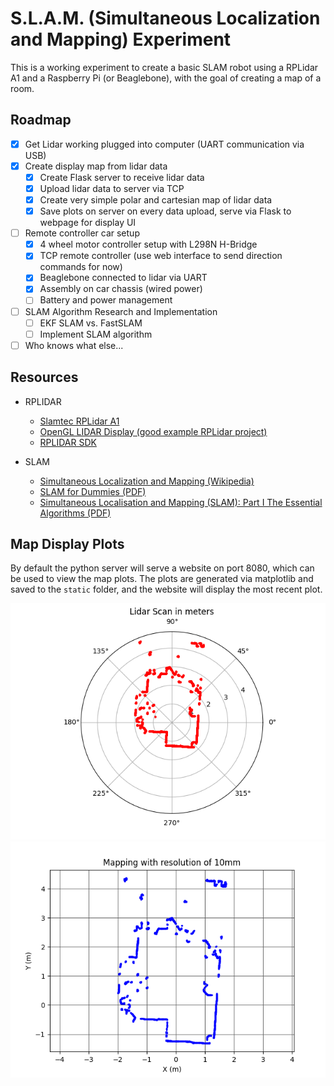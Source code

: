 # S.L.A.M. (Simultaneous Localization and Mapping) Experiment

This is a working experiment to create a basic SLAM robot using a RPLidar A1 and a Raspberry Pi (or Beaglebone), with the goal of creating a map of a room.

## Roadmap

- [x] Get Lidar working plugged into computer (UART communication via USB)
- [x] Create display map from lidar data
  - [x] Create Flask server to receive lidar data
  - [x] Upload lidar data to server via TCP
  - [x] Create very simple polar and cartesian map of lidar data
  - [x] Save plots on server on every data upload, serve via Flask to webpage for display UI
- [ ] Remote controller car setup
  - [x] 4 wheel motor controller setup with L298N H-Bridge
  - [x] TCP remote controller (use web interface to send direction commands for now)
  - [x] Beaglebone connected to lidar via UART
  - [x] Assembly on car chassis (wired power)
  - [ ] Battery and power management
- [ ] SLAM Algorithm Research and Implementation
  - [ ] EKF SLAM vs. FastSLAM
  - [ ] Implement SLAM algorithm
- [ ] Who knows what else...

## Resources

- RPLIDAR

  - [Slamtec RPLidar A1](https://www.slamtec.com/en/Lidar/A1/)
  - [OpenGL LIDAR Display (good example RPLidar project)](https://github.com/jasonacox/OpenGL-LIDAR-Display)
  - [RPLIDAR SDK](https://github.com/Slamtec/rplidar_sdk)

- SLAM
  - [Simultaneous Localization and Mapping (Wikipedia)](https://en.wikipedia.org/wiki/Simultaneous_localization_and_mapping)
  - [SLAM for Dummies (PDF)](https://dspace.mit.edu/bitstream/handle/1721.1/119149/16-412j-spring-2005/contents/projects/1aslam_blas_repo.pdf)
  - [Simultaneous Localisation and Mapping (SLAM):
    Part I The Essential Algorithms (PDF)](https://people.eecs.berkeley.edu/~pabbeel/cs287-fa09/readings/Durrant-Whyte_Bailey_SLAM-tutorial-I.pdf)

## Map Display Plots

By default the python server will serve a website on port 8080, which can be used to view the map plots. The plots are generated via matplotlib and saved to the `static` folder, and the website will display the most recent plot.

![Polar Map](docs/polar_map.png)
![Cartesian Map](docs/cartesian_map.png)

